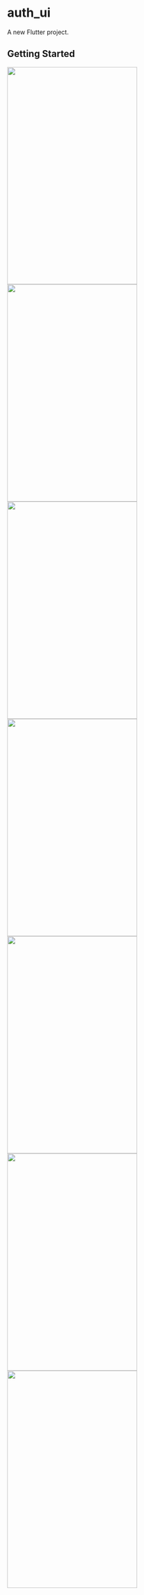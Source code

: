 # auth_ui

A new Flutter project.

## Getting Started

<img src="https://github.com/Ashalabyy/Auth_ui/assets/104026518/06182f6f-f682-4e52-9315-3ec49cc2c66f" height=500, width=300/>
<img src="https://github.com/Ashalabyy/Auth_ui/assets/104026518/6e885f43-1531-46a1-9751-12e5b4f3f61e" height=500, width=300/>
<img src="https://github.com/Ashalabyy/Auth_ui/assets/104026518/3c519551-1dd2-4c75-96e7-9fa9afe63e60" height=500, width=300/>
<img src="https://github.com/Ashalabyy/Auth_ui/assets/104026518/d9fbd98e-0905-422c-825f-ae35184ceafb" height=500, width=300/>
<img src="https://github.com/Ashalabyy/Auth_ui/assets/104026518/4099e708-7378-427a-a3c4-84d1cc9effbd" height=500, width=300/>
<img src="https://github.com/Ashalabyy/Auth_ui/assets/104026518/f042718c-9993-4546-a4de-c7891a5bb427" height=500, width=300/>
<img src="https://github.com/Ashalabyy/Auth_ui/assets/104026518/78481e70-06ee-4fdd-a6c8-e6d94d399e23" height=500, width=300/>

